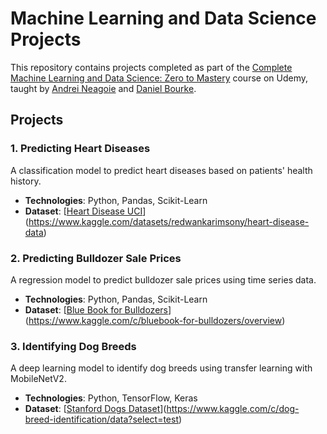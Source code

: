 # Machine Learning and Data Science Projects

This repository contains projects completed as part of the [Complete Machine Learning and Data Science: Zero to Mastery](https://www.udemy.com/course/complete-machine-learning-and-data-science-zero-to-mastery/) course on Udemy, taught by [Andrei Neagoie](https://www.linkedin.com/in/andrei-neagoie/) and [Daniel Bourke](https://www.linkedin.com/in/mrdbourke/).

## Projects

### 1. Predicting Heart Diseases
A classification model to predict heart diseases based on patients' health history.
- **Technologies**: Python, Pandas, Scikit-Learn
- **Dataset**: [[Heart Disease UCI](https://archive.ics.uci.edu/ml/datasets/Heart+Disease)](https://www.kaggle.com/datasets/redwankarimsony/heart-disease-data)

### 2. Predicting Bulldozer Sale Prices
A regression model to predict bulldozer sale prices using time series data.
- **Technologies**: Python, Pandas, Scikit-Learn
- **Dataset**: [[Blue Book for Bulldozers](https://www.kaggle.com/c/bluebook-for-bulldozers)](https://www.kaggle.com/c/bluebook-for-bulldozers/overview)

### 3. Identifying Dog Breeds
A deep learning model to identify dog breeds using transfer learning with MobileNetV2.
- **Technologies**: Python, TensorFlow, Keras
- **Dataset**: [[Stanford Dogs Dataset](http://vision.stanford.edu/aditya86/ImageNetDogs/)](https://www.kaggle.com/c/dog-breed-identification/data?select=test)
